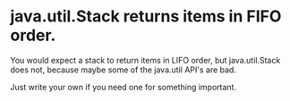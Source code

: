 # java.util.Stack returns items in FIFO order.

You would expect a stack to return items in LIFO order, but java.util.Stack does not, because maybe some of the java.util API's are bad. 

Just write your own if you need one for something important.
